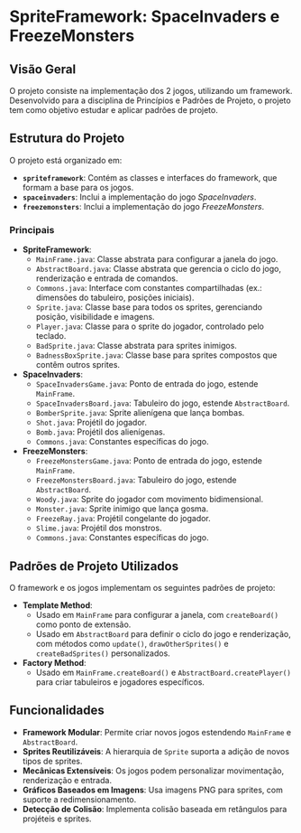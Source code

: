 # SpriteFramework: SpaceInvaders e FreezeMonsters

## Visão Geral
O projeto consiste na implementação dos 2 jogos, utilizando um framework. Desenvolvido para a disciplina de Princípios e Padrões de Projeto, o projeto tem como objetivo estudar e aplicar padrões de projeto.

## Estrutura do Projeto
O projeto está organizado em:

- **`spriteframework`**: Contém as classes e interfaces do framework, que formam a base para os jogos.
- **`spaceinvaders`**: Inclui a implementação do jogo *SpaceInvaders*.
- **`freezemonsters`**: Inclui a implementação do jogo *FreezeMonsters*.

### Principais
- **SpriteFramework**:
  - `MainFrame.java`: Classe abstrata para configurar a janela do jogo.
  - `AbstractBoard.java`: Classe abstrata que gerencia o ciclo do jogo, renderização e entrada de comandos.
  - `Commons.java`: Interface com constantes compartilhadas (ex.: dimensões do tabuleiro, posições iniciais).
  - `Sprite.java`: Classe base para todos os sprites, gerenciando posição, visibilidade e imagens.
  - `Player.java`: Classe para o sprite do jogador, controlado pelo teclado.
  - `BadSprite.java`: Classe abstrata para sprites inimigos.
  - `BadnessBoxSprite.java`: Classe base para sprites compostos que contêm outros sprites.
- **SpaceInvaders**:
  - `SpaceInvadersGame.java`: Ponto de entrada do jogo, estende `MainFrame`.
  - `SpaceInvadersBoard.java`: Tabuleiro do jogo, estende `AbstractBoard`.
  - `BomberSprite.java`: Sprite alienígena que lança bombas.
  - `Shot.java`: Projétil do jogador.
  - `Bomb.java`: Projétil dos alienígenas.
  - `Commons.java`: Constantes específicas do jogo.
- **FreezeMonsters**:
  - `FreezeMonstersGame.java`: Ponto de entrada do jogo, estende `MainFrame`.
  - `FreezeMonstersBoard.java`: Tabuleiro do jogo, estende `AbstractBoard`.
  - `Woody.java`: Sprite do jogador com movimento bidimensional.
  - `Monster.java`: Sprite inimigo que lança gosma.
  - `FreezeRay.java`: Projétil congelante do jogador.
  - `Slime.java`: Projétil dos monstros.
  - `Commons.java`: Constantes específicas do jogo.

## Padrões de Projeto Utilizados
O framework e os jogos implementam os seguintes padrões de projeto:

- **Template Method**:
  - Usado em `MainFrame` para configurar a janela, com `createBoard()` como ponto de extensão.
  - Usado em `AbstractBoard` para definir o ciclo do jogo e renderização, com métodos como `update()`, `drawOtherSprites()` e `createBadSprites()` personalizados.
- **Factory Method**:
  - Usado em `MainFrame.createBoard()` e `AbstractBoard.createPlayer()` para criar tabuleiros e jogadores específicos.

## Funcionalidades
- **Framework Modular**: Permite criar novos jogos estendendo `MainFrame` e `AbstractBoard`.
- **Sprites Reutilizáveis**: A hierarquia de `Sprite` suporta a adição de novos tipos de sprites.
- **Mecânicas Extensíveis**: Os jogos podem personalizar movimentação, renderização e entrada.
- **Gráficos Baseados em Imagens**: Usa imagens PNG para sprites, com suporte a redimensionamento.
- **Detecção de Colisão**: Implementa colisão baseada em retângulos para projéteis e sprites.
